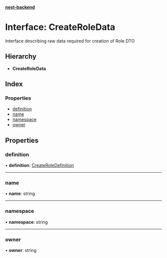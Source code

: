 **[nest-backend](../README.md)**

# Interface: CreateRoleData

Interface describing raw data required for creation of Role DTO

## Hierarchy

* **CreateRoleData**

## Index

### Properties

* [definition](createroledata.md#definition)
* [name](createroledata.md#name)
* [namespace](createroledata.md#namespace)
* [owner](createroledata.md#owner)

## Properties

### definition

•  **definition**: [CreateRoleDefinition](createroledefinition.md)

___

### name

•  **name**: string

___

### namespace

•  **namespace**: string

___

### owner

•  **owner**: string
